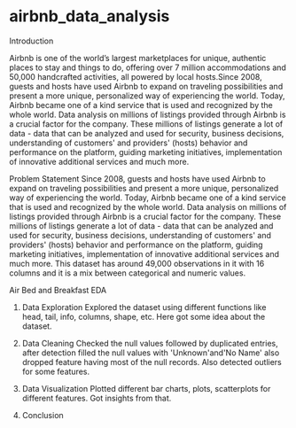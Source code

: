 # airbnb_data_analysis
Introduction

Airbnb is one of the world’s largest marketplaces for unique, authentic places to stay and things to do, offering over 7 million accommodations and 50,000 handcrafted activities, all powered by local hosts.Since 2008, guests and hosts have used Airbnb to expand on traveling possibilities and present a more unique, personalized way of experiencing the world. Today, Airbnb became one of a kind service that is used and recognized by the whole world. Data analysis on millions of listings provided through Airbnb is a crucial factor for the company. These millions of listings generate a lot of data - data that can be analyzed and used for security, business decisions, understanding of customers' and providers' (hosts) behavior and performance on the platform, guiding marketing initiatives, implementation of innovative additional services and much more. 

Problem Statement
Since 2008, guests and hosts have used Airbnb to expand on traveling possibilities and present a more unique, personalized way of experiencing the world. Today, Airbnb became one of a kind service that is used and recognized by the whole world. Data analysis on millions of listings provided through Airbnb is a crucial factor for the company. These millions of listings generate a lot of data - data that can be analyzed and used for security, business decisions, understanding of customers' and providers' (hosts) behavior and performance on the platform, guiding marketing initiatives, implementation of innovative additional services and much more. This dataset has around 49,000 observations in it with 16 columns and it is a mix between categorical and numeric values.

Air Bed and Breakfast EDA
1. Data Exploration
Explored the dataset using different functions like head, tail, info, columns, shape, etc. Here got some idea about the dataset.

2. Data Cleaning
Checked the null values followed by duplicated entries, after detection filled the null values with 'Unknown'and'No Name' also dropped feature having most of the null records. Also detected outliers for some features.

3. Data Visualization
Plotted different bar charts, plots, scatterplots for different features. Got insights from that.

4. Conclusion
